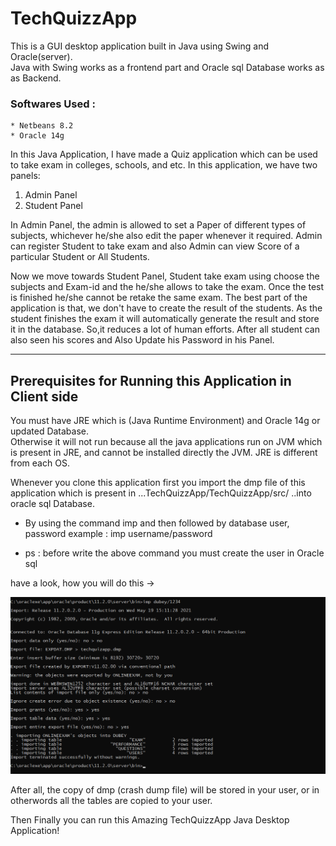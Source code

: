 # TechQuizzApp

This is a GUI desktop application built in Java using Swing and Oracle(server).<br>
Java with Swing works as a frontend part and Oracle sql Database works as as Backend.<br>

### Softwares Used :
    * Netbeans 8.2
    * Oracle 14g
    
In this Java Application, I have made a Quiz application which can be used to take exam in colleges, schools, and etc.
In this application, we have two panels:

1. Admin Panel
2. Student Panel

In Admin Panel,  the admin is allowed to set a Paper of different types of subjects, whichever he/she also edit the paper
whenever it required. Admin can register Student to take exam and also Admin can view Score of a particular Student or All
Students.

Now we move towards Student Panel, Student take exam using choose the subjects and Exam-id and the he/she allows to take the exam.
Once the test is finished he/she cannot be retake the same exam. The best part of the application is that, we don't have to create the result of the students.
As the student finishes the exam it will automatically generate the result and store it in the database. So,it reduces a lot of human efforts.
After all student can also seen his scores and Also Update his Password in his Panel.

****************************************************************************************

## Prerequisites for Running this Application in Client side

You must have JRE which is (Java Runtime Environment) and Oracle 14g or updated Database.<br>
Otherwise it will not run because all the java applications run on JVM which is present in JRE,  and cannot be installed directly the JVM. JRE is different from each OS.

Whenever you clone this application first you import the dmp file of this application which is present in ...TechQuizzApp/TechQuizzApp/src/ ..into oracle sql Database.

*  By using the command imp and then followed by database user, password  example :    imp username/password

 *  ps : before write the above command you must create the user in Oracle sql
 
have a look, how you will do this ->

![Image of oracle sql](https://github.com/nihardubey19/TechQuizzApp/blob/master/TechQuizzApp/src/techquizapp/Images/Screenshot%20(1833).png)

After all, the copy of dmp (crash dump file) will be stored in your user, or in otherwords all the tables are copied to your user.


Then Finally you can run this Amazing TechQuizzApp Java Desktop Application!

